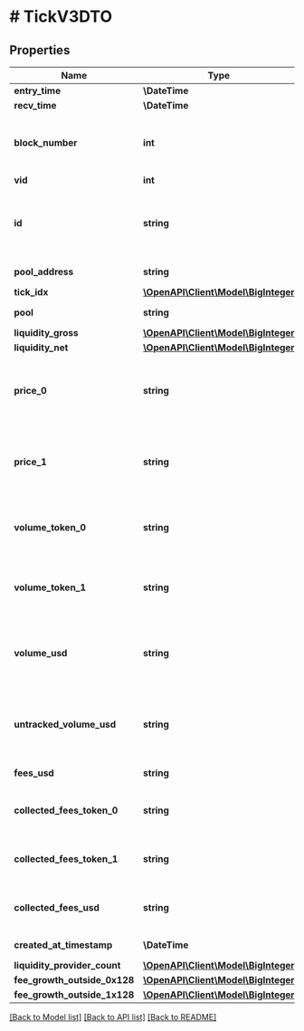 # # TickV3DTO

## Properties

Name | Type | Description | Notes
------------ | ------------- | ------------- | -------------
**entry_time** | **\DateTime** |  | [optional]
**recv_time** | **\DateTime** |  | [optional]
**block_number** | **int** | Number of block in which entity was recorded. | [optional]
**vid** | **int** |  | [optional]
**id** | **string** | Identifier, format: &lt;pool address&gt;#&lt;tick index&gt; | [optional]
**pool_address** | **string** | Pool address. | [optional]
**tick_idx** | [**\OpenAPI\Client\Model\BigInteger**](BigInteger.md) |  | [optional]
**pool** | **string** | Pool address. | [optional]
**liquidity_gross** | [**\OpenAPI\Client\Model\BigInteger**](BigInteger.md) |  | [optional]
**liquidity_net** | [**\OpenAPI\Client\Model\BigInteger**](BigInteger.md) |  | [optional]
**price_0** | **string** | Calculated price of token0 of tick within this pool - constant. | [optional]
**price_1** | **string** | Calculated price of token1 of tick within this pool - constant. | [optional]
**volume_token_0** | **string** | Lifetime volume of token0 with this tick in range. | [optional]
**volume_token_1** | **string** | Lifetime volume of token1 with this tick in range. | [optional]
**volume_usd** | **string** | Lifetime volume in derived USD with this tick in range. | [optional]
**untracked_volume_usd** | **string** | Lifetime volume in untracked USD with this tick in range. | [optional]
**fees_usd** | **string** | Fees in USD. | [optional]
**collected_fees_token_0** | **string** | All time collected fees in token0. | [optional]
**collected_fees_token_1** | **string** | All time collected fees in token1. | [optional]
**collected_fees_usd** | **string** | All time collected fees in USD. | [optional]
**created_at_timestamp** | **\DateTime** | Created time. | [optional]
**liquidity_provider_count** | [**\OpenAPI\Client\Model\BigInteger**](BigInteger.md) |  | [optional]
**fee_growth_outside_0x128** | [**\OpenAPI\Client\Model\BigInteger**](BigInteger.md) |  | [optional]
**fee_growth_outside_1x128** | [**\OpenAPI\Client\Model\BigInteger**](BigInteger.md) |  | [optional]

[[Back to Model list]](../../README.md#models) [[Back to API list]](../../README.md#endpoints) [[Back to README]](../../README.md)
